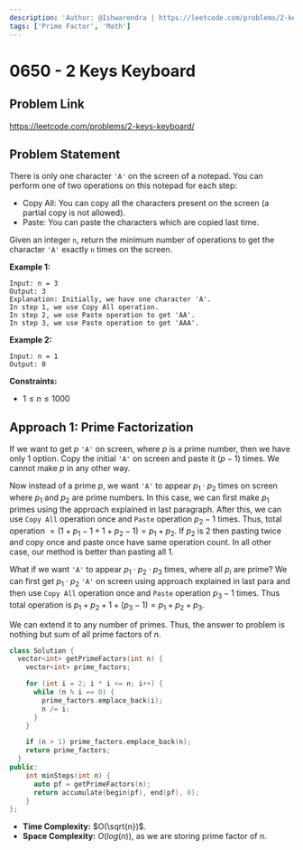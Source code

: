 ```yaml
---
description: 'Author: @Ishwarendra | https://leetcode.com/problems/2-keys-keyboard/'
tags: ['Prime Factor', 'Math']
---
```


# 0650 - 2 Keys Keyboard

## Problem Link

https://leetcode.com/problems/2-keys-keyboard/

## Problem Statement

There is only one character `'A'` on the screen of a notepad. You can perform one of two operations on this notepad for each step:

- Copy All: You can copy all the characters present on the screen (a partial copy is not allowed).
- Paste: You can paste the characters which are copied last time.

Given an integer `n`, return the minimum number of operations to get the character `'A'` exactly `n` times on the screen.

**Example 1:**

```
Input: n = 3
Output: 3
Explanation: Initially, we have one character 'A'.
In step 1, we use Copy All operation.
In step 2, we use Paste operation to get 'AA'.
In step 3, we use Paste operation to get 'AAA'.
```

**Example 2:**

```
Input: n = 1
Output: 0
```

**Constraints:**

- $1 \leq n \leq 1000$

## Approach 1: Prime Factorization

If we want to get $p$ `'A'` on screen, where $p$ is a prime number, then we have only 1 option. Copy the initial `'A'` on screen and paste it $(p - 1)$ times. We cannot make $p$ in any other way.

Now instead of a prime $p$, we want `'A'` to appear $p_1 \cdot p_2$ times on screen where $p_1$ and $p_2$ are prime numbers. In this case, we can first make $p_1$ primes using the approach explained in last paragraph. After this, we can use `Copy All` operation once and `Paste` operation $p_2 - 1$ times. Thus, total operation $= (1 + p_1 - 1 + 1 + p_2 - 1) = p_1 + p_2$. If $p_2$ is $2$ then pasting twice and copy once and paste once have same operation count. In all other case, our method is better than pasting all $1$.

What if we want `'A'` to appear $p_1 \cdot p_2 \cdot p_3$ times, where all $p_i$ are prime? We can first get $p_1 \cdot p_2$ `'A'` on screen using approach explained in last para and then use `Copy All` operation once and `Paste` operation $p_3 - 1$ times. Thus total operation is $p_1 + p_2 + 1 + (p_3 - 1) = p_1 + p_2 + p_3$.

We can extend it to any number of primes. Thus, the answer to problem is nothing but sum of all prime factors of $n$.

<SolutionAuthor name="@Ishwarendra"/>

```cpp
class Solution {
  vector<int> getPrimeFactors(int n) {
    vector<int> prime_factors;

    for (int i = 2; i * i <= n; i++) {
      while (n % i == 0) {
        prime_factors.emplace_back(i);
        n /= i;
      }
    }

    if (n > 1) prime_factors.emplace_back(n);
    return prime_factors;
  }
public:
    int minSteps(int n) {
      auto pf = getPrimeFactors(n);
      return accumulate(begin(pf), end(pf), 0);
    }
};
```

- **Time Complexity:** $O(\sqrt{n})$.
- **Space Complexity:** $O(log(n))$, as we are storing prime factor of $n$.
